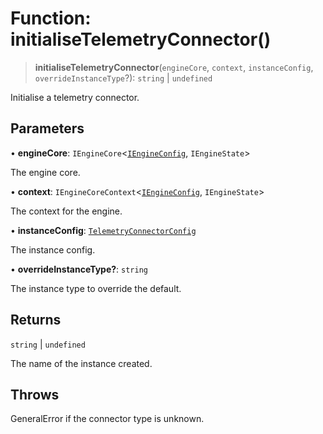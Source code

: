 # Function: initialiseTelemetryConnector()

> **initialiseTelemetryConnector**(`engineCore`, `context`, `instanceConfig`, `overrideInstanceType`?): `string` \| `undefined`

Initialise a telemetry connector.

## Parameters

• **engineCore**: `IEngineCore`\<[`IEngineConfig`](../interfaces/IEngineConfig.md), `IEngineState`\>

The engine core.

• **context**: `IEngineCoreContext`\<[`IEngineConfig`](../interfaces/IEngineConfig.md), `IEngineState`\>

The context for the engine.

• **instanceConfig**: [`TelemetryConnectorConfig`](../type-aliases/TelemetryConnectorConfig.md)

The instance config.

• **overrideInstanceType?**: `string`

The instance type to override the default.

## Returns

`string` \| `undefined`

The name of the instance created.

## Throws

GeneralError if the connector type is unknown.
